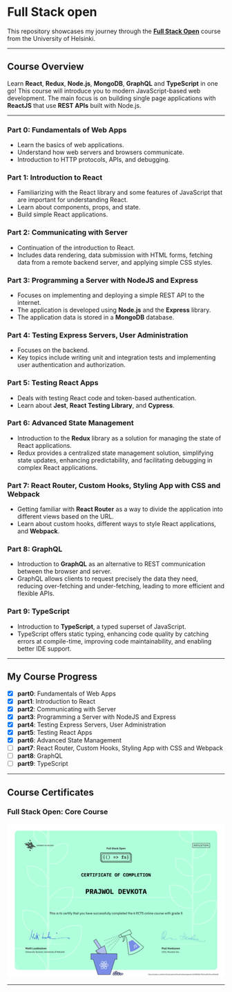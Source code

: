 # Full Stack open

This repository showcases my journey through the [**Full Stack Open**](https://fullstackopen.com/en/) course from the University of Helsinki.

---

## Course Overview

Learn **React**, **Redux**, **Node.js**, **MongoDB**, **GraphQL** and **TypeScript** in one go! This course will introduce you to modern JavaScript-based web development. The main focus is on building single page applications with **ReactJS** that use **REST APIs** built with Node.js.

---

### **Part 0: Fundamentals of Web Apps**

- Learn the basics of web applications.
- Understand how web servers and browsers communicate.
- Introduction to HTTP protocols, APIs, and debugging.

### **Part 1: Introduction to React**

- Familiarizing with the React library and some features of JavaScript that are important for understanding React.
- Learn about components, props, and state.
- Build simple React applications.

### **Part 2: Communicating with Server**

- Continuation of the introduction to React.
- Includes data rendering, data submission with HTML forms, fetching data from a remote backend server, and applying simple CSS styles.

### **Part 3: Programming a Server with NodeJS and Express**

- Focuses on implementing and deploying a simple REST API to the internet.
- The application is developed using **Node.js** and the **Express** library.
- The application data is stored in a **MongoDB** database.

### **Part 4: Testing Express Servers, User Administration**

- Focuses on the backend.
- Key topics include writing unit and integration tests and implementing user authentication and authorization.

### **Part 5: Testing React Apps**

- Deals with testing React code and token-based authentication.
- Learn about **Jest**, **React Testing Library**, and **Cypress**.

### **Part 6: Advanced State Management**

- Introduction to the **Redux** library as a solution for managing the state of React applications.
- Redux provides a centralized state management solution, simplifying state updates, enhancing predictability, and facilitating debugging in complex React applications.

### **Part 7: React Router, Custom Hooks, Styling App with CSS and Webpack**

- Getting familiar with **React Router** as a way to divide the application into different views based on the URL.
- Learn about custom hooks, different ways to style React applications, and **Webpack**.

### **Part 8: GraphQL**

- Introduction to **GraphQL** as an alternative to REST communication between the browser and server.
- GraphQL allows clients to request precisely the data they need, reducing over-fetching and under-fetching, leading to more efficient and flexible APIs.

### **Part 9: TypeScript**

- Introduction to **TypeScript**, a typed superset of JavaScript.
- TypeScript offers static typing, enhancing code quality by catching errors at compile-time, improving code maintainability, and enabling better IDE support.

---

## My Course Progress

- [x] **part0**: Fundamentals of Web Apps
- [x] **part1**: Introduction to React
- [x] **part2**: Communicating with Server
- [x] **part3**: Programming a Server with NodeJS and Express
- [x] **part4**: Testing Express Servers, User Administration
- [x] **part5**: Testing React Apps
- [x] **part6**: Advanced State Management
- [ ] **part7**: React Router, Custom Hooks, Styling App with CSS and Webpack
- [ ] **part8**: GraphQL
- [ ] **part9**: TypeScript

---

## Course Certificates

### Full Stack Open: Core Course

![Full Stack Open Core Course Certificate](./.img/certificate-fullstack.png)

---
